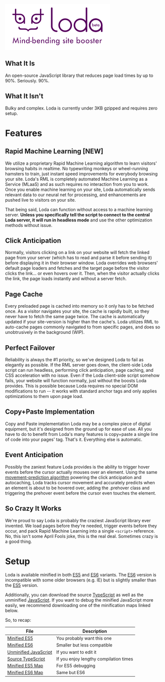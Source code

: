 <img src="https://github.com/airgap/loda/blob/master/res/img/header.svg">

## What It Is
An open-source JavaScript library that reduces page load times by up to 90%. Seriously. 90%.

## What It Isn't
Bulky and complex. Loda is currently under 3KB gzipped and requires zero setup.

# Features

## Rapid Machine Learning [NEW]
We utilize a proprietary Rapid Machine Learning algorithm to learn visitors' browsing habits in realtime. No typewriting monkeys or wheel-running hamsters to train, just instant speed improvements for everybody browsing your site. Loda's RML is completely automated Machine Learning as a Service (MLaaS) and as such requires no interaction from you to work. Once you enable machine learning on your site, Loda automatically sends relevant data to our neural net for processing, and enhancements are pushed live to visitors on your site.

That being said, Loda can function without access to a machine learning server. **Unless you specifically tell the script to connect to the central Loda server, it will run in headless mode** and use the other optimization methods without issue.

## Click Anticipation
Normally, visitors clicking on a link on your website will fetch the linked page from your server (which has to read and parse it before sending it) before displaying it in their browser window. Loda overrides web browsers' default page loaders and fetches and the target page before the visitor clicks the link... or even hovers over it. Then, when the visitor actually clicks the link, the page loads instantly and without a server fetch.

## Page Cache
Every preloaded page is cached into memory so it only has to be fetched once. As a visitor navigates your site, the cache is rapidly built, so they never have to fetch the same page twice. The cache is automatically updated if your site-version is higher than the cache's. Loda utilizes RML to auto-cache pages commonly navigated to from specific pages, and does so unobtrusively in the background (WIP).

## Perfect Failover
Reliability is always the #1 priority, so we've designed Loda to fail as elegantly as possible. If the RML server goes down, the client-side Loda script can run headless, performing click anticipation, page caching, and CSS acceleration with no issue. Even if the Loda client-side script somehow fails, your website will function normally, just without the boosts Loda provides. This is possible because Loda requires no special DOM modifications to run -- it works with standard anchor tags and only applies optimizations to them upon page load.

## Copy+Paste Implementation
Copy and Paste implementation Loda may be a complex piece of digital equipment, but it's designed from the ground up for ease of use. All you have to do to benefit from Loda's many features is copy+paste a single line of code into your pages' <head> tag. That's it. Everything else is automatic.

## Event Anticipation
Possibly the zaniest feature Loda provides is the ability to trigger hover events before the cursor actually mouses over an element. Using the same [movement-prediction algorithm](https://github.com/airgap/ftl) powering the click anticipation and autocaching, Loda tracks cursor movement and accurately predicts when an element is about to be hovered over, adding the .prehover class and triggering the prehover event before the cursor even touches the element.

## So Crazy It Works
We're proud to say Loda is probably the craziest JavaScript library ever invented. We load pages before they're needed, trigger events before they occur, and pack Rapid Machine Learning into a single `<script>` reference. No, this isn't some April Fools joke, this is the real deal. Sometimes crazy is a good thing.

# Setup

Loda is available minified in both [ES5](loda.es5.min.js) and [ES6](loda.es6.min.js)</a> variants. The [ES6](loda.es6.min.js) version is incompatible with some older browsers (e.g. IE) but is slightly smaller than the [ES5](loda.es5.min.js) version.

Additionally, you can download the source [TypeScript](loda.ts) as well as the unminified [JavaScript](loda.js). If you want to debug the minified JavaScript more easily, we recommend downloading one of the minification maps linked below.

So, to recap:

File | Description
---- | ----
[Minified ES5](loda.es5.min.js) | You probably want this one
[Minified ES6](loda.es6.min.js) | Smaller but less compatible
[Unminified JavaScript](loda.js) | If you want to edit it
[Source TypeScript](loda.ts) | If you enjoy lengthy compilation times
[Minified ES5 Map](loda.es5.min.js.map) | For ES5 debugging
[Minified ES6 Map](loda.es6.min.js.map) | Same but ES6
